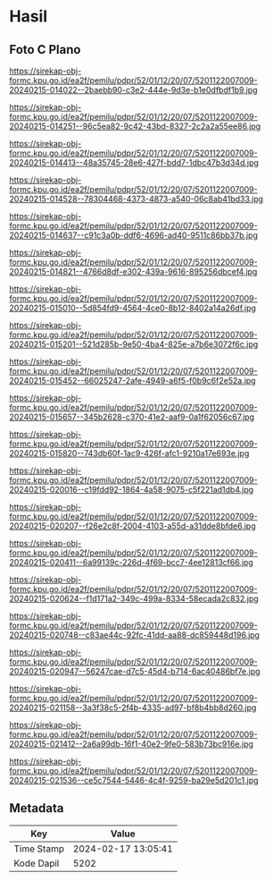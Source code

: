 # Hasil

## Foto C Plano

https://sirekap-obj-formc.kpu.go.id/ea2f/pemilu/pdpr/52/01/12/20/07/5201122007009-20240215-014022--2baebb90-c3e2-444e-9d3e-b1e0dfbdf1b9.jpg

https://sirekap-obj-formc.kpu.go.id/ea2f/pemilu/pdpr/52/01/12/20/07/5201122007009-20240215-014251--96c5ea82-9c42-43bd-8327-2c2a2a55ee86.jpg

https://sirekap-obj-formc.kpu.go.id/ea2f/pemilu/pdpr/52/01/12/20/07/5201122007009-20240215-014413--48a35745-28e6-427f-bdd7-1dbc47b3d34d.jpg

https://sirekap-obj-formc.kpu.go.id/ea2f/pemilu/pdpr/52/01/12/20/07/5201122007009-20240215-014528--78304468-4373-4873-a540-06c8ab41bd33.jpg

https://sirekap-obj-formc.kpu.go.id/ea2f/pemilu/pdpr/52/01/12/20/07/5201122007009-20240215-014637--c91c3a0b-ddf6-4696-ad40-9511c86bb37b.jpg

https://sirekap-obj-formc.kpu.go.id/ea2f/pemilu/pdpr/52/01/12/20/07/5201122007009-20240215-014821--4766d8df-e302-439a-9616-895256dbcef4.jpg

https://sirekap-obj-formc.kpu.go.id/ea2f/pemilu/pdpr/52/01/12/20/07/5201122007009-20240215-015010--5d854fd9-4564-4ce0-8b12-8402a14a26df.jpg

https://sirekap-obj-formc.kpu.go.id/ea2f/pemilu/pdpr/52/01/12/20/07/5201122007009-20240215-015201--521d285b-9e50-4ba4-825e-a7b6e3072f6c.jpg

https://sirekap-obj-formc.kpu.go.id/ea2f/pemilu/pdpr/52/01/12/20/07/5201122007009-20240215-015452--66025247-2afe-4949-a6f5-f0b9c6f2e52a.jpg

https://sirekap-obj-formc.kpu.go.id/ea2f/pemilu/pdpr/52/01/12/20/07/5201122007009-20240215-015657--345b2628-c370-41e2-aaf9-0a1f62056c67.jpg

https://sirekap-obj-formc.kpu.go.id/ea2f/pemilu/pdpr/52/01/12/20/07/5201122007009-20240215-015820--743db60f-1ac9-426f-afc1-9210a17e693e.jpg

https://sirekap-obj-formc.kpu.go.id/ea2f/pemilu/pdpr/52/01/12/20/07/5201122007009-20240215-020016--c19fdd92-1864-4a58-9075-c5f221ad1db4.jpg

https://sirekap-obj-formc.kpu.go.id/ea2f/pemilu/pdpr/52/01/12/20/07/5201122007009-20240215-020207--f26e2c8f-2004-4103-a55d-a31dde8bfde6.jpg

https://sirekap-obj-formc.kpu.go.id/ea2f/pemilu/pdpr/52/01/12/20/07/5201122007009-20240215-020411--6a99139c-226d-4f69-bcc7-4ee12813cf66.jpg

https://sirekap-obj-formc.kpu.go.id/ea2f/pemilu/pdpr/52/01/12/20/07/5201122007009-20240215-020624--f1d171a2-349c-499a-8334-58ecada2c832.jpg

https://sirekap-obj-formc.kpu.go.id/ea2f/pemilu/pdpr/52/01/12/20/07/5201122007009-20240215-020748--c83ae44c-92fc-41dd-aa88-dc859448d196.jpg

https://sirekap-obj-formc.kpu.go.id/ea2f/pemilu/pdpr/52/01/12/20/07/5201122007009-20240215-020947--56247cae-d7c5-45d4-b714-6ac40486bf7e.jpg

https://sirekap-obj-formc.kpu.go.id/ea2f/pemilu/pdpr/52/01/12/20/07/5201122007009-20240215-021158--3a3f38c5-2f4b-4335-ad97-bf8b4bb8d260.jpg

https://sirekap-obj-formc.kpu.go.id/ea2f/pemilu/pdpr/52/01/12/20/07/5201122007009-20240215-021412--2a6a99db-16f1-40e2-9fe0-583b73bc916e.jpg

https://sirekap-obj-formc.kpu.go.id/ea2f/pemilu/pdpr/52/01/12/20/07/5201122007009-20240215-021536--ce5c7544-5446-4c4f-9259-ba29e5d201c1.jpg


## Metadata

| Key        | Value               |
| ---------- | ------------------- |
| Time Stamp | 2024-02-17 13:05:41 |
| Kode Dapil | 5202                |



